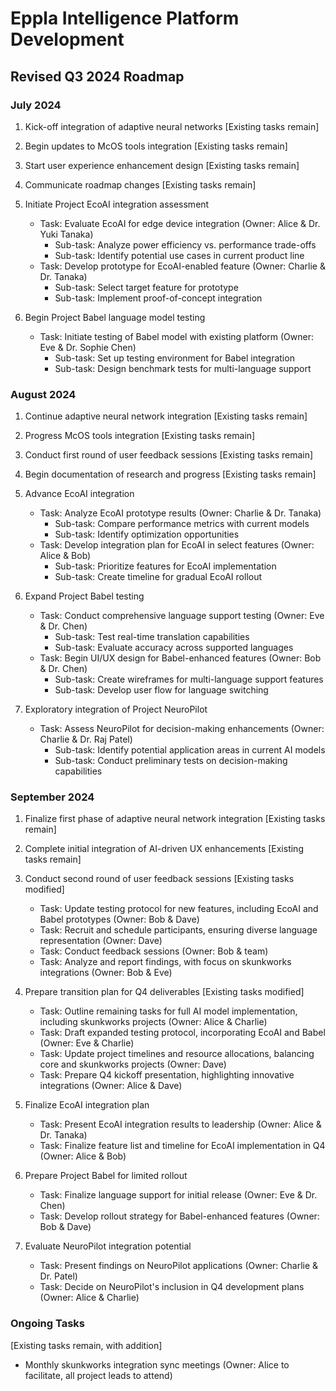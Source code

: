 # Eppla Intelligence Platform Development
## Revised Q3 2024 Roadmap

### July 2024

1. Kick-off integration of adaptive neural networks
   [Existing tasks remain]

2. Begin updates to McOS tools integration
   [Existing tasks remain]

3. Start user experience enhancement design
   [Existing tasks remain]

4. Communicate roadmap changes
   [Existing tasks remain]

5. Initiate Project EcoAI integration assessment
   - Task: Evaluate EcoAI for edge device integration (Owner: Alice & Dr. Yuki Tanaka)
     * Sub-task: Analyze power efficiency vs. performance trade-offs
     * Sub-task: Identify potential use cases in current product line
   - Task: Develop prototype for EcoAI-enabled feature (Owner: Charlie & Dr. Tanaka)
     * Sub-task: Select target feature for prototype
     * Sub-task: Implement proof-of-concept integration

6. Begin Project Babel language model testing
   - Task: Initiate testing of Babel model with existing platform (Owner: Eve & Dr. Sophie Chen)
     * Sub-task: Set up testing environment for Babel integration
     * Sub-task: Design benchmark tests for multi-language support

### August 2024

1. Continue adaptive neural network integration
   [Existing tasks remain]

2. Progress McOS tools integration
   [Existing tasks remain]

3. Conduct first round of user feedback sessions
   [Existing tasks remain]

4. Begin documentation of research and progress
   [Existing tasks remain]

5. Advance EcoAI integration
   - Task: Analyze EcoAI prototype results (Owner: Charlie & Dr. Tanaka)
     * Sub-task: Compare performance metrics with current models
     * Sub-task: Identify optimization opportunities
   - Task: Develop integration plan for EcoAI in select features (Owner: Alice & Bob)
     * Sub-task: Prioritize features for EcoAI implementation
     * Sub-task: Create timeline for gradual EcoAI rollout

6. Expand Project Babel testing
   - Task: Conduct comprehensive language support testing (Owner: Eve & Dr. Chen)
     * Sub-task: Test real-time translation capabilities
     * Sub-task: Evaluate accuracy across supported languages
   - Task: Begin UI/UX design for Babel-enhanced features (Owner: Bob & Dr. Chen)
     * Sub-task: Create wireframes for multi-language support features
     * Sub-task: Develop user flow for language switching

7. Exploratory integration of Project NeuroPilot
   - Task: Assess NeuroPilot for decision-making enhancements (Owner: Charlie & Dr. Raj Patel)
     * Sub-task: Identify potential application areas in current AI models
     * Sub-task: Conduct preliminary tests on decision-making capabilities

### September 2024

1. Finalize first phase of adaptive neural network integration
   [Existing tasks remain]

2. Complete initial integration of AI-driven UX enhancements
   [Existing tasks remain]

3. Conduct second round of user feedback sessions
   [Existing tasks modified]
   - Task: Update testing protocol for new features, including EcoAI and Babel prototypes (Owner: Bob & Dave)
   - Task: Recruit and schedule participants, ensuring diverse language representation (Owner: Dave)
   - Task: Conduct feedback sessions (Owner: Bob & team)
   - Task: Analyze and report findings, with focus on skunkworks integrations (Owner: Bob & Eve)

4. Prepare transition plan for Q4 deliverables
   [Existing tasks modified]
   - Task: Outline remaining tasks for full AI model implementation, including skunkworks projects (Owner: Alice & Charlie)
   - Task: Draft expanded testing protocol, incorporating EcoAI and Babel (Owner: Eve & Charlie)
   - Task: Update project timelines and resource allocations, balancing core and skunkworks projects (Owner: Dave)
   - Task: Prepare Q4 kickoff presentation, highlighting innovative integrations (Owner: Alice & Dave)

5. Finalize EcoAI integration plan
   - Task: Present EcoAI integration results to leadership (Owner: Alice & Dr. Tanaka)
   - Task: Finalize feature list and timeline for EcoAI implementation in Q4 (Owner: Alice & Bob)

6. Prepare Project Babel for limited rollout
   - Task: Finalize language support for initial release (Owner: Eve & Dr. Chen)
   - Task: Develop rollout strategy for Babel-enhanced features (Owner: Bob & Dave)

7. Evaluate NeuroPilot integration potential
   - Task: Present findings on NeuroPilot applications (Owner: Charlie & Dr. Patel)
   - Task: Decide on NeuroPilot's inclusion in Q4 development plans (Owner: Alice & Charlie)

### Ongoing Tasks
[Existing tasks remain, with addition]
- Monthly skunkworks integration sync meetings (Owner: Alice to facilitate, all project leads to attend)